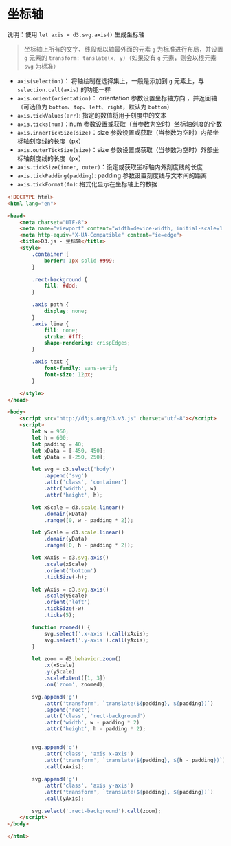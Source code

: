 # 坐标轴

说明：使用 `let axis = d3.svg.axis()` 生成坐标轴

> 坐标轴上所有的文字、线段都以轴最外面的元素 `g` 为标准进行布局，并设置 `g` 元素的 `transform: tanslate(x, y)`（如果没有 `g` 元素，则会以根元素 `svg` 为标准）

* `axis(selection)`： 将轴绘制在选择集上，一般是添加到 `g` 元素上，与 `selection.call(axis)` 的功能一样
* `axis.orient(orientation)`： orientation 参数设置坐标轴方向 ，并返回轴（可选值为 `bottom`、`top`、`left`、`right`，默认为 `bottom`）
* `axis.tickValues(arr)`: 指定的数值将用于刻度中的文本
* `axis.ticks(num)`：num 参数设置或获取（当参数为空时）坐标轴刻度的个数
* `axis.innerTickSize(size)`：size 参数设置或获取（当参数为空时）内部坐标轴刻度线的长度（px）
* `axis.outerTickSize(size)`：size 参数设置或获取（当参数为空时）外部坐标轴刻度线的长度（px）
* `axis.tickSize(inner, outer)`：设定或获取坐标轴内外刻度线的长度
* `axis.tickPadding(padding)`: padding 参数设置刻度线与文本间的距离 
* `axis.tickFormat(fn)`: 格式化显示在坐标轴上的数据 

```html
<!DOCTYPE html>
<html lang="en">

<head>
    <meta charset="UTF-8">
    <meta name="viewport" content="width=device-width, initial-scale=1.0">
    <meta http-equiv="X-UA-Compatible" content="ie=edge">
    <title>D3.js - 坐标轴</title>
    <style>
        .container {
            border: 1px solid #999;
        }

        .rect-background {
            fill: #ddd;
        }

        .axis path {
            display: none;
        }
        .axis line {
            fill: none;
            stroke: #fff;
            shape-rendering: crispEdges;
        }

        .axis text {
            font-family: sans-serif;
            font-size: 12px;
        }

    </style>
</head>

<body>
    <script src="http://d3js.org/d3.v3.js" charset="utf-8"></script>
    <script>
        let w = 960;
        let h = 600;
        let padding = 40;
        let xData = [-450, 450];
        let yData = [-250, 250];

        let svg = d3.select('body')
            .append('svg')
            .attr('class', 'container')
            .attr('width', w)
            .attr('height', h);

        let xScale = d3.scale.linear()
            .domain(xData)
            .range([0, w - padding * 2]);

        let yScale = d3.scale.linear()
            .domain(yData)
            .range([0, h - padding * 2]);

        let xAxis = d3.svg.axis()
            .scale(xScale)
            .orient('bottom')
            .tickSize(-h);

        let yAxis = d3.svg.axis()
            .scale(yScale)
            .orient('left')
            .tickSize(-w)
            .ticks(5);

        function zoomed() {
            svg.select('.x-axis').call(xAxis);
            svg.select('.y-axis').call(yAxis);
        }

        let zoom = d3.behavior.zoom()
            .x(xScale)
            .y(yScale)
            .scaleExtent([1, 3])
            .on('zoom', zoomed);

        svg.append('g')
            .attr('transform', `translate(${padding}, ${padding})`)
            .append('rect')
            .attr('class', 'rect-background')
            .attr('width', w - padding * 2)
            .attr('height', h - padding * 2);


        svg.append('g')
            .attr('class', 'axis x-axis')
            .attr('transform', `translate(${padding}, ${h - padding})`)
            .call(xAxis);
            
        svg.append('g')
            .attr('class', 'axis y-axis')
            .attr('transform', `translate(${padding}, ${padding})`)
            .call(yAxis);

        svg.select('.rect-background').call(zoom);
    </script>
</body>

</html>
```